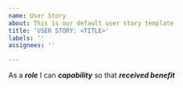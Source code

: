 ```yaml
---
name: User Story
about: This is our default user story template
title: 'USER STORY: <TITLE>'
labels: ''
assignees: ''

---
```


As a **_role_** I can **_capability_** so that **_received benefit_**

